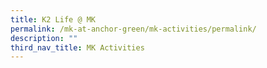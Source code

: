 ```yaml
---
title: K2 Life @ MK
permalink: /mk-at-anchor-green/mk-activities/permalink/
description: ""
third_nav_title: MK Activities
---
```

